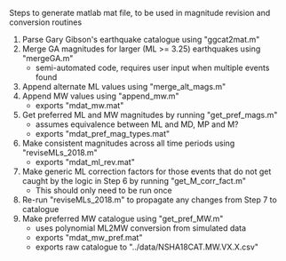 Steps to generate matlab mat file, to be used in magnitude revision and conversion routines

1) Parse Gary Gibson's earthquake catalogue using "ggcat2mat.m"
2) Merge GA magnitudes for larger (ML >= 3.25) earthquakes using "mergeGA.m"
	- semi-automated code, requires user input when multiple events found
3) Append alternate ML values using "merge_alt_mags.m"
4) Append MW values using "append_mw.m"
	- exports "mdat_mw.mat"
5) Get preferred ML and MW magnitudes by running "get_pref_mags.m"
	- assumes equivalence between ML and MD, MP and M?
	- exports "mdat_pref_mag_types.mat"
6) Make consistent magnitudes across all time periods using "reviseMLs_2018.m"
	- exports "mdat_ml_rev.mat"
7) Make generic ML correction factors for those events that do not get caught by the logic in Step 6 by running "get_M_corr_fact.m"
	- This should only need to be run once
8) Re-run "reviseMLs_2018.m" to propagate any changes from Step 7 to catalogue
9) Make preferred MW catalogue using "get_pref_MW.m"
	- uses polynomial ML2MW conversion from simulated data
	- exports "mdat_mw_pref.mat"
	- exports raw catalogue to "../data/NSHA18CAT.MW.VX.X.csv"
